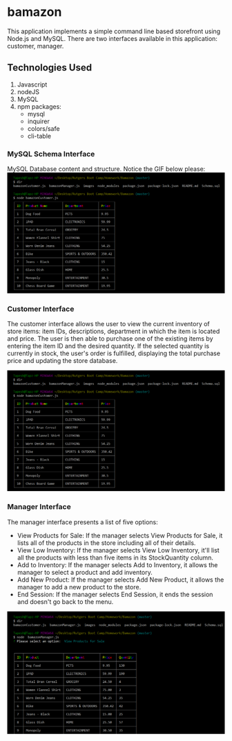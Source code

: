# bamazon 

This application implements a simple command line based storefront using Node.js and MySQL. There are two interfaces available in this application:  customer, manager.

## Technologies Used
1.	Javascript
2.	nodeJS
3.	MySQL
4. 	npm packages:
    -	mysql
    -	inquirer
    -	colors/safe
    -	cli-table
### MySQL Schema Interface
MySQL Database content and structure. Notice the GIF below please:
![Image of Customer Interface](https://github.com/Tapesh123/Bamazon/blob/master/images/bamzoncustomer.gif)
### Customer Interface
The customer interface allows the user to view the current inventory of store items: item IDs, descriptions, department in which the item is located and price. The user is then able to purchase one of the existing items by entering the item ID and the desired quantity. If the selected quantity is currently in stock, the user's order is fulfilled, displaying the total purchase price and updating the store database. 

![Image of Customer Interface](https://github.com/Tapesh123/Bamazon/blob/master/images/bamzoncustomer.gif)

### Manager Interface
The manager interface presents a list of five options: 
-	View Products for Sale: If the manager selects View Products for Sale, it lists all of the products in the store including all of their details.
-	View Low Inventory: 	If the manager selects View Low Inventory, it'll list all the products with less than five items in its StockQuantity column.
-	Add to Inventory: If the manager selects Add to Inventory, it allows the manager to select a product and add inventory.
-	Add New Product: If the manager selects Add New Product, it allows the manager to add a new product to the store.
-	End Session: If the manager selects End Session, it ends the session and doesn't go back to the menu.

![Image of Manager Interface](https://github.com/Tapesh123/Bamazon/blob/master/images/bamzonmanager.gif)







